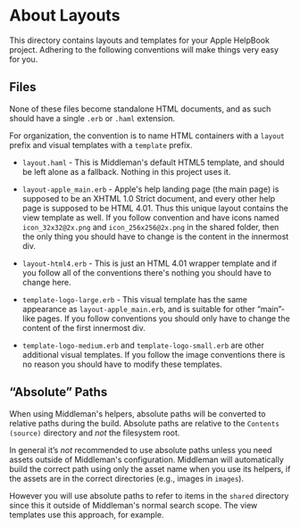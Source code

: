 About Layouts
=============

This directory contains layouts and templates for your Apple HelpBook
project. Adhering to the following conventions will make things very
easy for you.

Files
-----

None of these files become standalone HTML documents, and as such should have
a single `.erb` or `.haml` extension.

For organization, the convention is to name HTML containers with a `layout`
prefix and visual templates with a `template` prefix.

 - `layout.haml` - This is Middleman's default HTML5 template, and should be
   left alone as a fallback. Nothing in this project uses it.

 - `layout-apple_main.erb` - Apple's help landing page (the main page) is
   supposed to be an XHTML 1.0 Strict document, and every other help page
   is supposed to be HTML 4.01. Thus this unique layout contains the view
   template as well. If you follow convention and have icons named
   `icon_32x32@2x.png` and `icon_256x256@2x.png` in the shared folder,
   then the only thing you should have to change is the content in the
   innermost div.

 - `layout-html4.erb` - This is just an HTML 4.01 wrapper template and if you
   follow all of the conventions there's nothing you should have to change
   here.

 - `template-logo-large.erb` - This visual template has the same appearance as
   `layout-apple_main.erb`, and is suitable for other “main”-like pages. If
   you follow conventions you should only have to change the content of the
   first innermost div.

 - `template-logo-medium.erb`  and `template-logo-small.erb` are other
    additional visual templates. If you follow the image conventions there is
    no reason you should have to modify these templates.


“Absolute” Paths
----------------

When using Middleman's helpers, absolute paths will be converted to relative
paths during the build. Absolute paths are relative to the `Contents (source)`
directory and _not_ the filesystem root.

In general it’s _not_ recommended to use absolute paths unless you need assets
outside of Middleman's configuration. Middleman will automatically build the
correct path using only the asset name when you use its helpers, if the assets
are in the correct directories (e.g., images in `images`).

However you will use absolute paths to refer to items in the `shared` directory
since this it outside of Middleman's normal search scope. The view templates
use this approach, for example.